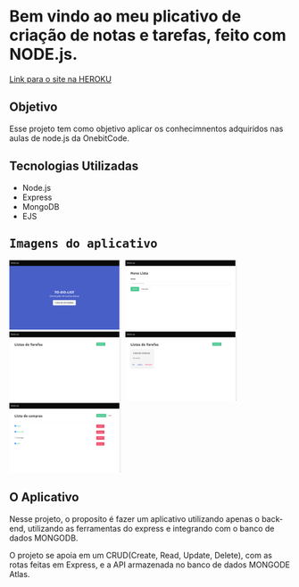 <h1>Bem vindo ao meu plicativo de criação de notas e tarefas, feito com NODE.js.</h1>

[Link para o site na HEROKU](https://to-do-list-castro.herokuapp.com/)

<section>
    <h2>Objetivo</h2>
        <p>Esse projeto tem como objetivo aplicar os conhecimnentos adquiridos nas aulas de node.js da OnebitCode.</p>
</section>

<section>
    <h2>Tecnologias Utilizadas</h2>
        <ul>
            <li>Node.js</li>
            <li>Express</li>
            <li>MongoDB</li>
            <li>EJS</li>
        </ul>
</section>   

<kbd>
<section>
    <h2>Imagens do aplicativo</h2>
    <img width="200px" alt="tela home" src="./images/home.png" />
    <img width="200px" alt="nova lista" src="./images/nova-lista.png" />
    <img width="200px" alt="lista sem novas listas de tarefas" src="./images/lista-sem-listas.png" />
    <img width="200px" alt="lista com outras listas de tarefas" src="./images/lista-com-listas.png" />
    <img width="200px" alt="tela com as tarefas" src="./images/lista-tarefas.png" />
</section>
</kbd>

<section>
    <h2>O Aplicativo</h2>
    <p>Nesse projeto, o proposito é fazer um aplicativo utilizando apenas o back-end, utilizando as ferramentas do express e integrando com o banco de dados MONGODB.</p>
    <p>O projeto se apoia em um CRUD(Create, Read, Update, Delete), com as rotas feitas em Express, e a API armazenada no banco de dados MONGODE Atlas.</p>
</section>
